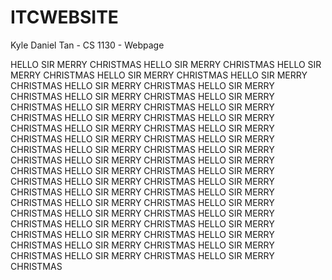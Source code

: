 # ITCWEBSITE

Kyle Daniel Tan - CS 1130 - Webpage

HELLO SIR MERRY CHRISTMAS HELLO SIR MERRY CHRISTMAS HELLO SIR MERRY CHRISTMAS
HELLO SIR MERRY CHRISTMAS HELLO SIR MERRY CHRISTMAS HELLO SIR MERRY CHRISTMAS
HELLO SIR MERRY CHRISTMAS HELLO SIR MERRY CHRISTMAS HELLO SIR MERRY CHRISTMAS
HELLO SIR MERRY CHRISTMAS HELLO SIR MERRY CHRISTMAS HELLO SIR MERRY CHRISTMAS
HELLO SIR MERRY CHRISTMAS HELLO SIR MERRY CHRISTMAS HELLO SIR MERRY CHRISTMAS
HELLO SIR MERRY CHRISTMAS HELLO SIR MERRY CHRISTMAS HELLO SIR MERRY CHRISTMAS
HELLO SIR MERRY CHRISTMAS HELLO SIR MERRY CHRISTMAS HELLO SIR MERRY CHRISTMAS
HELLO SIR MERRY CHRISTMAS HELLO SIR MERRY CHRISTMAS HELLO SIR MERRY CHRISTMAS
HELLO SIR MERRY CHRISTMAS HELLO SIR MERRY CHRISTMAS HELLO SIR MERRY CHRISTMAS
HELLO SIR MERRY CHRISTMAS HELLO SIR MERRY CHRISTMAS HELLO SIR MERRY CHRISTMAS
HELLO SIR MERRY CHRISTMAS HELLO SIR MERRY CHRISTMAS HELLO SIR MERRY CHRISTMAS
HELLO SIR MERRY CHRISTMAS HELLO SIR MERRY CHRISTMAS HELLO SIR MERRY CHRISTMAS
HELLO SIR MERRY CHRISTMAS HELLO SIR MERRY CHRISTMAS HELLO SIR MERRY CHRISTMAS
